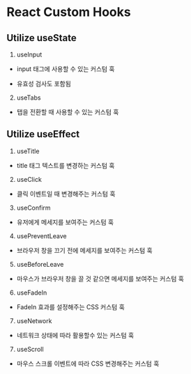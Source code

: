 # React Custom Hooks

## Utilize useState

1. useInput

- input 태그에 사용할 수 있는 커스텀 훅

* 유효성 검사도 포함됨

2. useTabs

- 탭을 전환할 때 사용할 수 있는 커스텀 훅

## Utilize useEffect

1. useTitle

- title 태그 텍스트를 변경하는 커스텀 훅

2. useClick

- 클릭 이벤트일 때 변경해주는 커스텀 훅

3. useConfirm

- 유저에게 메세지를 보여주는 커스텀 훅

4. usePreventLeave

- 브라우저 창을 끄기 전에 메세지를 보여주는 커스텀 훅

5. useBeforeLeave

- 마우스가 브라우저 창을 끌 것 같으면 메세지를 보여주는 커스텀 훅

6. useFadeIn

- FadeIn 효과를 설정해주는 CSS 커스텀 훅

7. useNetwork

- 네트워크 상태에 따라 활용할수 있는 커스텀 훅

7. useScroll

- 마우스 스크롤 이벤트에 따라 CSS 변경해주는 커스텀 훅

